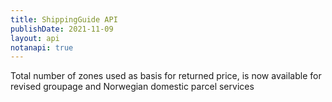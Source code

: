 ```yaml
---
title: ShippingGuide API
publishDate: 2021-11-09
layout: api
notanapi: true
---
```


Total number of zones used as basis for returned price, is now available for revised groupage and Norwegian domestic 
parcel services
